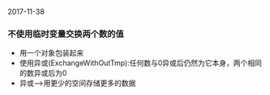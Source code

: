 2017-11-38
### 不使用临时变量交换两个数的值
- 用一个对象包装起来
- 使用异或(ExchangeWithOutTmp):任何数与0异或后仍然为它本身，两个相同的数异或后为0
- 异或-->用更少的空间存储更多的数据